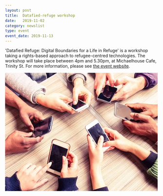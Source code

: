 ```yaml
---
layout: post
title:  Datafied-refuge workshop
date:   2019-11-02
category: newslist
type: event
event_date: 2019-11-13
---
```


'Datafied Refuge: Digital Boundaries for a Life in Refuge' is a workshop taking a rights-based approach to refugee-centred technologies. The workshop will take place between 4pm and 5.30pm, at Michaelhouse Cafe, Trinity St. For more information, please see [the event website](https://www.humanmovement.cam.ac.uk/events/research-seminar-series-02).

![Several pairs of hands on a table using smartphones](/images/2019-11-01-datafied-refuge-workshop.jpg)
